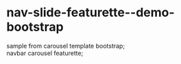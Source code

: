 # nav-slide-featurette--demo-bootstrap
sample from carousel template bootstrap;
<br>navbar carousel featurette;

